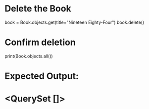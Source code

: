 # Delete the Book
book = Book.objects.get(title="Nineteen Eighty-Four")
book.delete()

# Confirm deletion
print(Book.objects.all())

# Expected Output:
# <QuerySet []>